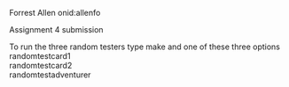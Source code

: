 Forrest Allen onid:allenfo

Assignment 4 submission </br>

To run the three random testers type make and one of these three options</br>
randomtestcard1</br>
randomtestcard2</br>
randomtestadventurer</br>
